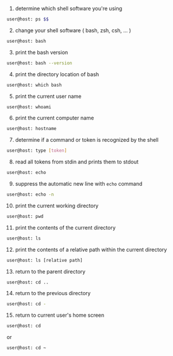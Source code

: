 
1. determine which shell software you're using
``` BASH
user@host: ps $$
```
2. change your shell software ( bash, zsh, csh, ... )
``` BASH
user@host: bash
```
3. print the bash version
``` BASH
user@host: bash --version
```
4. print the directory location of bash 
``` BASH
user@host: which bash
```
5. print the current user name
``` BASH
user@host: whoami
```
6. print the current computer name
``` BASH
user@host: hostname
```
7. determine if a command or token is recognized by the shell
``` BASH
user@host: type [token]
```
8. read all tokens from stdin and prints them to stdout
``` BASH
user@host: echo
```

9. suppress the automatic new line with `echo` command
``` BASH
user@host: echo -n
```

10. print the current working directory
``` BASH
user@host: pwd
```

11. print the contents of the current directory
``` BASH
user@host: ls
```
12. print the contents of a relative path within the current directory
``` BASH
user@host: ls [relative path]
```

13. return to the parent directory
``` BASH
user@host: cd ..
```

14. return to the previous directory
``` BASH
user@host: cd -
```

15. return to current user's home screen
``` BASH
user@host: cd
```
or 

``` BASH
user@host: cd ~
```
